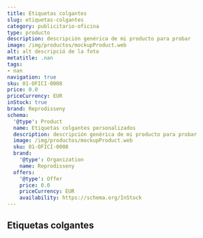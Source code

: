 ```yaml
---
title: Etiquetas colgantes
slug: etiquetas-colgantes
category: publicitario-oficina
type: producto
description: descripción genérica de mi producto para probar
image: /img/productos/mockupProduct.web
alt: alt descripció de la foto
metatitle: .nan
tags:
- nan
navigation: true
sku: 01-OFICI-0008
price: 0.0
priceCurrency: EUR
inStock: true
brand: Reprodisseny
schema:
  '@type': Product
  name: Etiquetas colgantes personalizados
  description: descripción genérica de mi producto para probar
  image: /img/productos/mockupProduct.web
  sku: 01-OFICI-0008
  brand:
    '@type': Organization
    name: Reprodisseny
  offers:
    '@type': Offer
    price: 0.0
    priceCurrency: EUR
    availability: https://schema.org/InStock
---
```


## Etiquetas colgantes

